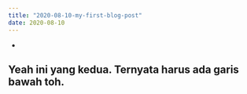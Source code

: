 ```yaml
---
title: "2020-08-10-my-first-blog-post"
date: 2020-08-10
---
```


-
Yeah ini yang kedua. Ternyata harus ada garis bawah toh.
-
